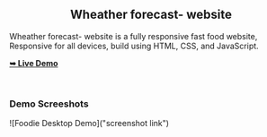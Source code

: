 
<h2 align="center">Wheather forecast- website</h2>

  Wheather forecast- website is a fully responsive fast food website, <br />Responsive for all devices, build using HTML, CSS, and JavaScript.

  <a href=" add link "><strong>➥ Live Demo</strong></a>

</div>

<br />

### Demo Screeshots

![Foodie Desktop Demo]("screenshot link")
